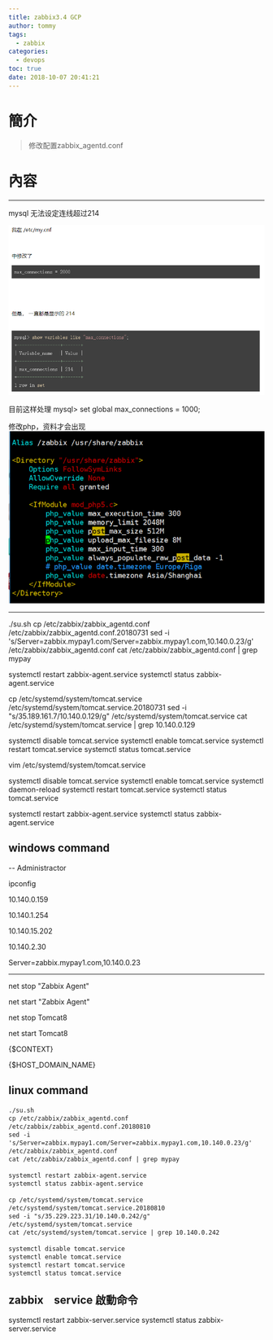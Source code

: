 ```yaml
---
title: zabbix3.4 GCP
author: tommy
tags:
  - zabbix
categories:
  - devops
toc: true
date: 2018-10-07 20:41:21
---
```



# 簡介

> 修改配置zabbix_agentd.conf

<!--more-->
# 內容


*************
mysql 无法设定连线超过214


![](images/20180802113727.png)

目前这样处理
mysql> set global max_connections = 1000;


修改php，资料才会出现
![](images/20180802115718.png)

**********************


./su.sh
cp /etc/zabbix/zabbix_agentd.conf /etc/zabbix/zabbix_agentd.conf.20180731
sed -i 's/Server=zabbix.mypay1.com/Server=zabbix.mypay1.com,10.140.0.23/g' /etc/zabbix/zabbix_agentd.conf
cat /etc/zabbix/zabbix_agentd.conf | grep mypay





systemctl restart zabbix-agent.service
systemctl status zabbix-agent.service




cp /etc/systemd/system/tomcat.service /etc/systemd/system/tomcat.service.20180731
sed -i "s/35.189.161.7/10.140.0.129/g" /etc/systemd/system/tomcat.service
cat /etc/systemd/system/tomcat.service | grep 10.140.0.129


systemctl disable tomcat.service
systemctl enable tomcat.service
systemctl restart tomcat.service
systemctl status tomcat.service



vim /etc/systemd/system/tomcat.service

systemctl disable tomcat.service
systemctl enable tomcat.service
systemctl daemon-reload
systemctl restart tomcat.service
systemctl status tomcat.service


systemctl restart zabbix-agent.service 
systemctl status zabbix-agent.service 






## windows command

-- Administractor

ipconfig

10.140.0.159

10.140.1.254

10.140.15.202


10.140.2.30

Server=zabbix.mypay1.com,10.140.0.23

------------------------------

net stop "Zabbix Agent"

net start "Zabbix Agent"

net stop Tomcat8

net start Tomcat8



{$CONTEXT}

{$HOST_DOMAIN_NAME}






## linux command

```
./su.sh
cp /etc/zabbix/zabbix_agentd.conf /etc/zabbix/zabbix_agentd.conf.20180810
sed -i 's/Server=zabbix.mypay1.com/Server=zabbix.mypay1.com,10.140.0.23/g' /etc/zabbix/zabbix_agentd.conf
cat /etc/zabbix/zabbix_agentd.conf | grep mypay

systemctl restart zabbix-agent.service
systemctl status zabbix-agent.service

cp /etc/systemd/system/tomcat.service /etc/systemd/system/tomcat.service.20180810
sed -i "s/35.229.223.31/10.140.0.242/g" /etc/systemd/system/tomcat.service
cat /etc/systemd/system/tomcat.service | grep 10.140.0.242

systemctl disable tomcat.service
systemctl enable tomcat.service
systemctl restart tomcat.service
systemctl status tomcat.service
```




## zabbix　service 啟動命令

systemctl restart zabbix-server.service 
systemctl status zabbix-server.service 









